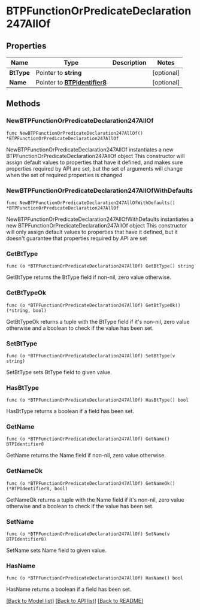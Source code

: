 # BTPFunctionOrPredicateDeclaration247AllOf

## Properties

Name | Type | Description | Notes
------------ | ------------- | ------------- | -------------
**BtType** | Pointer to **string** |  | [optional] 
**Name** | Pointer to [**BTPIdentifier8**](BTPIdentifier-8.md) |  | [optional] 

## Methods

### NewBTPFunctionOrPredicateDeclaration247AllOf

`func NewBTPFunctionOrPredicateDeclaration247AllOf() *BTPFunctionOrPredicateDeclaration247AllOf`

NewBTPFunctionOrPredicateDeclaration247AllOf instantiates a new BTPFunctionOrPredicateDeclaration247AllOf object
This constructor will assign default values to properties that have it defined,
and makes sure properties required by API are set, but the set of arguments
will change when the set of required properties is changed

### NewBTPFunctionOrPredicateDeclaration247AllOfWithDefaults

`func NewBTPFunctionOrPredicateDeclaration247AllOfWithDefaults() *BTPFunctionOrPredicateDeclaration247AllOf`

NewBTPFunctionOrPredicateDeclaration247AllOfWithDefaults instantiates a new BTPFunctionOrPredicateDeclaration247AllOf object
This constructor will only assign default values to properties that have it defined,
but it doesn't guarantee that properties required by API are set

### GetBtType

`func (o *BTPFunctionOrPredicateDeclaration247AllOf) GetBtType() string`

GetBtType returns the BtType field if non-nil, zero value otherwise.

### GetBtTypeOk

`func (o *BTPFunctionOrPredicateDeclaration247AllOf) GetBtTypeOk() (*string, bool)`

GetBtTypeOk returns a tuple with the BtType field if it's non-nil, zero value otherwise
and a boolean to check if the value has been set.

### SetBtType

`func (o *BTPFunctionOrPredicateDeclaration247AllOf) SetBtType(v string)`

SetBtType sets BtType field to given value.

### HasBtType

`func (o *BTPFunctionOrPredicateDeclaration247AllOf) HasBtType() bool`

HasBtType returns a boolean if a field has been set.

### GetName

`func (o *BTPFunctionOrPredicateDeclaration247AllOf) GetName() BTPIdentifier8`

GetName returns the Name field if non-nil, zero value otherwise.

### GetNameOk

`func (o *BTPFunctionOrPredicateDeclaration247AllOf) GetNameOk() (*BTPIdentifier8, bool)`

GetNameOk returns a tuple with the Name field if it's non-nil, zero value otherwise
and a boolean to check if the value has been set.

### SetName

`func (o *BTPFunctionOrPredicateDeclaration247AllOf) SetName(v BTPIdentifier8)`

SetName sets Name field to given value.

### HasName

`func (o *BTPFunctionOrPredicateDeclaration247AllOf) HasName() bool`

HasName returns a boolean if a field has been set.


[[Back to Model list]](../README.md#documentation-for-models) [[Back to API list]](../README.md#documentation-for-api-endpoints) [[Back to README]](../README.md)


